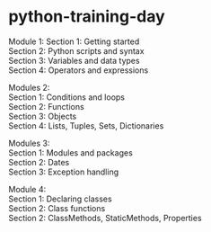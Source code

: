 # python-training-day

Module 1:
Section 1: Getting started<br>
Section 2: Python scripts and syntax<br>
Section 3: Variables and data types<br>
Section 4: Operators and expressions<br>

Modules 2:<br>
Section 1: Conditions and loops<br>
Section 2: Functions<br>
Section 3: Objects<br>
Section 4: Lists, Tuples, Sets, Dictionaries<br>

Modules 3:<br>
Section 1: Modules and packages<br>
Section 2: Dates<br>
Section 3: Exception handling<br>

Module 4:<br>
Section 1: Declaring classes<br>
Section 2: Class functions<br>
Section 2: ClassMethods, StaticMethods, Properties<br>